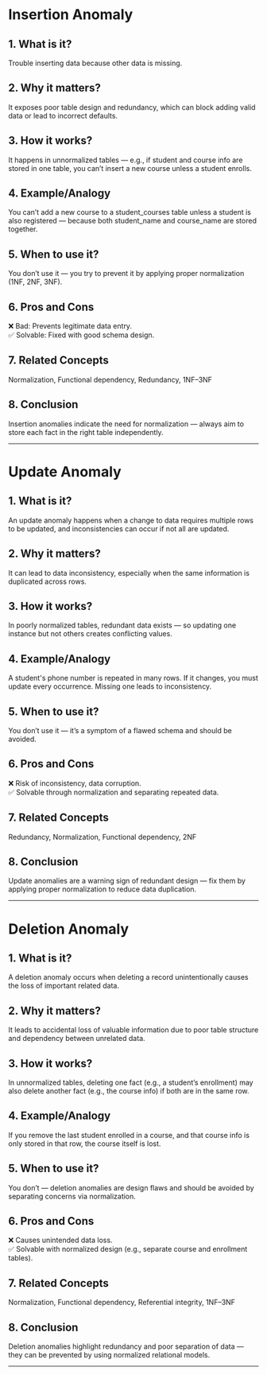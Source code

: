 # Insertion Anomaly 

## 1. What is it?
Trouble inserting data because other data is missing.

## 2. Why it matters?
It exposes poor table design and redundancy, which can block adding valid data or lead to incorrect defaults.

## 3. How it works?
It happens in unnormalized tables — e.g., if student and course info are stored in one table, you can’t insert a new course unless a student enrolls.

## 4. Example/Analogy
You can’t add a new course to a student_courses table unless a student is also registered — because both student_name and course_name are stored together.

## 5. When to use it?
You don’t use it — you try to prevent it by applying proper normalization (1NF, 2NF, 3NF).

## 6. Pros and Cons
❌ Bad: Prevents legitimate data entry.  
✅ Solvable: Fixed with good schema design.

## 7. Related Concepts
Normalization, Functional dependency, Redundancy, 1NF–3NF

## 8. Conclusion
Insertion anomalies indicate the need for normalization — always aim to store each fact in the right table independently.

---

# Update Anomaly 

## 1. What is it?
An update anomaly happens when a change to data requires multiple rows to be updated, and inconsistencies can occur if not all are updated.

## 2. Why it matters?
It can lead to data inconsistency, especially when the same information is duplicated across rows.

## 3. How it works?
In poorly normalized tables, redundant data exists — so updating one instance but not others creates conflicting values.

## 4. Example/Analogy
A student's phone number is repeated in many rows. If it changes, you must update every occurrence. Missing one leads to inconsistency.

## 5. When to use it?
You don’t use it — it’s a symptom of a flawed schema and should be avoided.

## 6. Pros and Cons
❌ Risk of inconsistency, data corruption.  
✅ Solvable through normalization and separating repeated data.

## 7. Related Concepts
Redundancy, Normalization, Functional dependency, 2NF

## 8. Conclusion
Update anomalies are a warning sign of redundant design — fix them by applying proper normalization to reduce data duplication.

---

# Deletion Anomaly 

## 1. What is it?
A deletion anomaly occurs when deleting a record unintentionally causes the loss of important related data.

## 2. Why it matters?
It leads to accidental loss of valuable information due to poor table structure and dependency between unrelated data.

## 3. How it works?
In unnormalized tables, deleting one fact (e.g., a student’s enrollment) may also delete another fact (e.g., the course info) if both are in the same row.

## 4. Example/Analogy
If you remove the last student enrolled in a course, and that course info is only stored in that row, the course itself is lost.

## 5. When to use it?
You don’t — deletion anomalies are design flaws and should be avoided by separating concerns via normalization.

## 6. Pros and Cons
❌ Causes unintended data loss.  
✅ Solvable with normalized design (e.g., separate course and enrollment tables).

## 7. Related Concepts
Normalization, Functional dependency, Referential integrity, 1NF–3NF

## 8. Conclusion
Deletion anomalies highlight redundancy and poor separation of data — they can be prevented by using normalized relational models.

---
